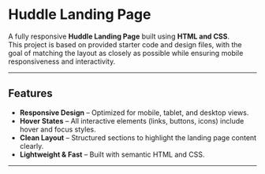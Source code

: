 # Huddle Landing Page  

A fully responsive **Huddle Landing Page** built using **HTML and CSS**.  
This project is based on provided starter code and design files, with the goal of matching the layout as closely as possible while ensuring mobile responsiveness and interactivity.  

---

## Features  

- **Responsive Design** – Optimized for mobile, tablet, and desktop views.  
- **Hover States** – All interactive elements (links, buttons, icons) include hover and focus styles.  
- **Clean Layout** – Structured sections to highlight the landing page content clearly.  
- **Lightweight & Fast** – Built with semantic HTML and CSS.  

---